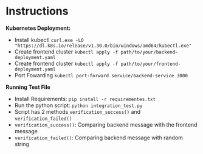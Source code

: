 # Instructions

**Kubernetes Deployment:**

- Install kubectl `curl.exe -LO "https://dl.k8s.io/release/v1.30.0/bin/windows/amd64/kubectl.exe"`
- Create frontend cluster `kubectl apply -f path/to/your/backend-deployment.yaml`
- Create frontend cluster `kubectl apply -f path/to/your/frontend-deployment.yaml`
- Port Fowarding `kubectl port-forward service/backend-service 3000`

**Running Test File**

- Install Requirements: `pip install -r requirementes.txt`
- Run the python script: `python integration_test.py`
- Script has 2 methods `verification_success()` and `verification_failed()`
- `verification_success()`: Comparing backend message with the frontend message
- `verification_failed()`: Comparing backend message with random string 
